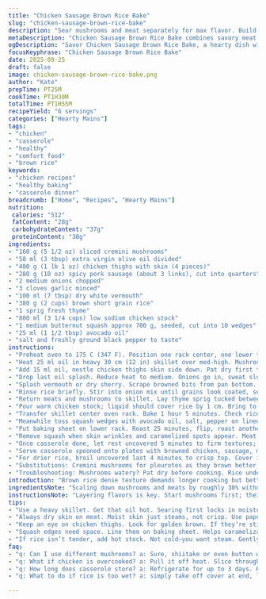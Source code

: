 ```yaml
---
title: "Chicken Sausage Brown Rice Bake"
slug: "chicken-sausage-brown-rice-bake"
description: "Sear mushrooms and meat separately for max flavor. Build base with aromatic onions garlic. Wine deglaze adds brightness. Brown rice soaks up rich broth, herbs deepen character. Roasted spicy squash sides caramelize sweet, balance savory. Key is layering textures color aroma. Timing flexible; watch rice moisture chicken tenderness. Swap pleurotes for cremini or shiitake, chicken thighs stand in for drumsticks. Use turkey sausage lighter option. Oil choice affects finish; olive oil adds fruitiness, neutral oils keep background. Wine can be white vermouth or dry sherry. Oven temp moderate; adjust if top burns. Visual cues guide doneness better than clock."
metaDescription: "Chicken Sausage Brown Rice Bake combines savory meat and mushrooms with nutty brown rice, layered textures, and plenty of flavor."
ogDescription: "Savor Chicken Sausage Brown Rice Bake, a hearty dish with tender chicken, rich sausage, and aromatic herbs—ideal for comforting family meals."
focusKeyphrase: "Chicken Sausage Brown Rice Bake"
date: 2025-09-25
draft: false
image: chicken-sausage-brown-rice-bake.png
author: "Kate"
prepTime: PT25M
cookTime: PT1H30M
totalTime: PT1H55M
recipeYield: "6 servings"
categories: ["Hearty Mains"]
tags:
- "chicken"
- "casserole"
- "healthy"
- "comfort food"
- "brown rice"
keywords:
- "chicken recipes"
- "healthy baking"
- "casserole dinner"
breadcrumb: ["Home", "Recipes", "Hearty Mains"]
nutrition: 
 calories: "512"
 fatContent: "28g"
 carbohydrateContent: "37g"
 proteinContent: "38g"
ingredients:
- "160 g (5 1/2 oz) sliced cremini mushrooms"
- "50 ml (3 tbsp) extra virgin olive oil divided"
- "480 g (1 lb 1 oz) chicken thighs with skin (4 pieces)"
- "280 g (10 oz) spicy pork sausage (about 3 links), cut into quarters"
- "2 medium onions chopped"
- "3 cloves garlic minced"
- "100 ml (7 tbsp) dry white vermouth"
- "380 g (2 cups) brown short grain rice"
- "1 sprig fresh thyme"
- "800 ml (3 1/4 cups) low sodium chicken stock"
- "1 medium butternut squash approx 700 g, seeded, cut into 10 wedges"
- "25 ml (1 1/2 tbsp) avocado oil"
- "salt and freshly ground black pepper to taste"
instructions:
- "Preheat oven to 175 C (347 F). Position one rack center, one lower third."
- "Heat 25 ml oil in heavy 30 cm (12 in) skillet over med-high. Mushrooms hit hot oil, sizzle should sound crisp. Cook until edges brown, about 4 minutes. Remove, spread on plate. Mushrooms release water then caramelize; crucial for deep flavor."
- "Add 15 ml oil, nestle chicken thighs skin side down. Pat dry first to avoid steaming. Brown all sides until skin golden and crisp, 6-8 mins total. Season salt pepper. Toss in sausage pieces, brown until edges caramelized, about 5 mins. Fish mushrooms back in. Set aside."
- "Drop last oil splash. Reduce heat to medium. Onions go in, sweat slowly - wait until translucent, not browned, about 7 minutes. Garlic joins last 2 minutes; too long and it burns bitter."
- "Splash vermouth or dry sherry. Scrape browned bits from pan bottom. Let reduce until almost dry; smell will shift from sharp alcohol to sweet base note."
- "Rinse rice briefly. Stir into onion mix until grains look coated, semi-translucent. Adds nutty texture, prevents clumping."
- "Return meats and mushrooms to skillet. Lay thyme sprig tucked between pieces."
- "Pour warm chicken stock; liquid should cover rice by 1 cm. Bring to gentle boil simmer, then cover tight with foil."
- "Transfer skillet center oven rack. Bake 1 hour 5 minutes. Check rice softness and chicken easily pulling from bone. If moisture too low, add splash water carefully; if too wet, leave lid off short while roasting."
- "Meanwhile toss squash wedges with avocado oil, salt, pepper on lined baking sheet. Space apart."
- "Put baking sheet on lower rack. Roast 25 minutes, flip, roast another 12 minutes. You want tender flesh with golden edges, not mushy."
- "Remove squash when skin wrinkles and caramelized spots appear. Meat should feel fork-prick tender but hold shape."
- "Once casserole done, let rest uncovered 5 minutes to firm textures; moisture redistributes."
- "Serve casserole spooned onto plates with browned chicken, sausage, mushrooms. Arrange roasted squash beside."
- "For drier rice, broil uncovered last 4 minutes to crisp top. Cover if skin or meat starts to dry out."
- "Substitutions: Cremini mushrooms for pleurotes as they brown better, chicken thighs for slightly juicier meat. Sausage can be spicy chicken or turkey. If no vermouth, use dry white wine or chicken broth, but taste shifts more mild. Avocado oil resists high heat better than olive oil. Always check seasoning once done. Some stocks salty."
- "Troubleshooting: Mushrooms watery? Pat dry before cooking. Rice undercooked? Add hot stock; gentle steam finish in covered pan. Squash not browning? Flip often, higher rack. If oven inconsistent, rotate pans halfway."
introduction: "Brown rice dense texture demands longer cooking but better nutrition. Searing mushrooms separately lets them brown properly without steaming. Chicken skin rendered crisp adds flavor and texture—don’t skip drying it first, or it steams and sogs. Sausages bring fat and spice; toss in after chicken for even browning. Using dry vermouth instead of wine sharpens complexity; reduces sugary notes common in some wines. Sweating onions slowly draws sweetness but avoids bitterness; a low flame matters, patience. Garlic fires fast, introduce at the end; burnt garlic ruins. Removing whole thyme sprigs later avoids bitter bursts but leaves aromatic hints behind. Roasted squash provides a splash of natural sweetness and color—avocado oil copes with high heat better than olive oil here. Watch for visual cues on rice and meat rather than clock alone; every oven is its own beast."
ingredientsNote: "Scaling down mushrooms and meats by roughly 30% without altering other vegetable quantities keeps balance but improves portion control. Pleurotes can be replaced with cremini or shiitake for better caramelization; the flavor shifts but textures hold. Chicken thighs work well, juicier than drumsticks but bone in for flavor. Sausages can be turkey or chicken-based for lighter profile. Olive oil’s flavor ranges; avocado oil recommended for squash roasting due to its higher smoke point. Wine swap suggestions: vermouth or dry sherry provides acidity and aroma but alcohol evaporates during reduction. Brown rice is used for nutty texture and nuttiness, wash well to remove surface starch to prevent mush. Stock chosen low sodium to let seasoning be controlled later. Salt and freshly ground pepper required, adjust carefully."
instructionsNote: "Layering flavors is key. Start mushrooms first; their moisture released then caramelized sets base flavor. Dry meat skin so it crisps rather than steams; same for sausages. Use same pan for onion and garlic to scrape browning bits, enhancing taste in stock absorption stage. Wine reduction crucial to remove sharp alcohol edge, concentrate complexity. Stir rice well to coat grains preventing clumping and uneven cooking. Rest casserole after oven, moist surfaces settle, flavors marry. Roasted squash needs spacing so steam escapes, edges crisp. Oven racks placement manage temperature zones: casserole center slow cook, squash below hotter. Visual doneness cues trump timers—rice soft, chicken easily pulled, squash browned—not just numbers. Adjust water if rice still chewy mid-bake, cover tight to avoid drying. Keep a watch during last 10 minutes; skip opening oven early or rice can toughen. For crusty top, broil uncovered briefly but monitor carefully."
tips:
- "Use a heavy skillet. Get that oil hot. Searing first locks in moisture. Mushrooms need time to brown, be patient. Watch for sizzling."
- "Always dry skin on meat. Moist skin just steams, not crisp. Use paper towels; key step. Searing gives texture, deep flavor."
- "Keep an eye on chicken thighs. Look for golden brown. If they’re still pink, cook longer. Pull skin back with fork—check for doneness."
- "Squash edges need space. Line them on baking sheet. Helps caramelization, flavor intensifies. Rotate occasionally for even browning."
- "If rice isn’t tender, add hot stock. Not cold—you want steam. Gently fold in, avoid lumps. Layer flavors throughout. Cover tightly."
faq:
- "q: Can I use different mushrooms? a: Sure, shiitake or even button work. They will brown differently though. Adjust cooking time."
- "q: What if chicken is overcooked? a: Pull it off heat. Slice through; if dry, it’s a sign. Keep an eye next time—timing is key."
- "q: How long does casserole store? a: Refrigerate for up to 3 days. Reheat gently, avoid drying out. Can freeze too but texture may change."
- "q: What to do if rice is too wet? a: simply take off cover at end, let steam escape. Stir occasionally; then bake longer."

---
```

